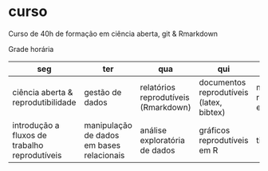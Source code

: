 # curso

Curso de 40h de formação em ciência aberta, git & Rmarkdown 

Grade horária

| seg | ter | qua | qui | sex |
|------------------------------------------------|--------------------------------------------|--------------------------------------|------------------------------------------|--------------------------|
| ciência aberta & reprodutibilidade | gestão de dados | relatórios reprodutíveis (Rmarkdown) | documentos reprodutíveis (latex, bibtex) | mapas reprodutíveis em R |
| introdução a fluxos de trabalho reprodutíveis  | manipulação de dados em bases relacionais  | análise exploratória de dados | gráficos reprodutíveis em R | tira dúvidas |

